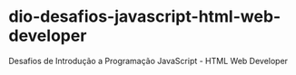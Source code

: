 # dio-desafios-javascript-html-web-developer
Desafios de Introdução a Programação JavaScript - HTML Web Developer
